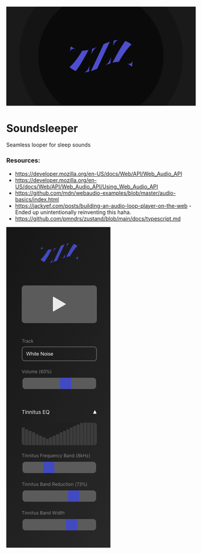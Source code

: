 ![Opengraph Image](https://github.com/daltonrowe/soundsleeper/blob/master/src/assets/img/opengraph.png?raw=true)

# Soundsleeper

Seamless looper for sleep sounds
### Resources:

- https://developer.mozilla.org/en-US/docs/Web/API/Web_Audio_API
- https://developer.mozilla.org/en-US/docs/Web/API/Web_Audio_API/Using_Web_Audio_API
- https://github.com/mdn/webaudio-examples/blob/master/audio-basics/index.html
- https://jackyef.com/posts/building-an-audio-loop-player-on-the-web - Ended up unintentionally reinventing this haha.
- https://github.com/pmndrs/zustand/blob/main/docs/typescript.md

![Screenshot](https://github.com/daltonrowe/soundsleeper/blob/master/screenshot.png?raw=true)